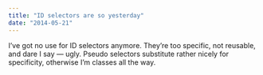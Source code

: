 ```yaml
---
title: "ID selectors are so yesterday"
date: "2014-05-21"
---
```


I’ve got no use for ID selectors anymore. They’re too specific, not reusable, and dare I say — ugly. Pseudo selectors substitute rather nicely for specificity, otherwise I’m classes all the way.
